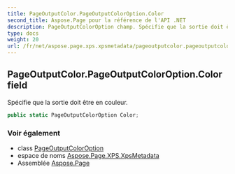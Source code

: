 ```yaml
---
title: PageOutputColor.PageOutputColorOption.Color
second_title: Aspose.Page pour la référence de l'API .NET
description: PageOutputColorOption champ. Spécifie que la sortie doit être en couleur.
type: docs
weight: 20
url: /fr/net/aspose.page.xps.xpsmetadata/pageoutputcolor.pageoutputcoloroption/color/
---
```

## PageOutputColor.PageOutputColorOption.Color field

Spécifie que la sortie doit être en couleur.

```csharp
public static PageOutputColorOption Color;
```

### Voir également

* class [PageOutputColorOption](../)
* espace de noms [Aspose.Page.XPS.XpsMetadata](../../pageoutputcolor.pageoutputcoloroption/)
* Assemblée [Aspose.Page](../../../)


